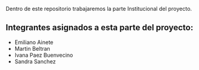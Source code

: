 Dentro de este repositorio trabajaremos la parte Institucional del proyecto.

## Integrantes asignados a esta parte del proyecto:
- Emiliano Ainete
- Martin Beltran
- Ivana Paez Buenvecino
- Sandra Sanchez
